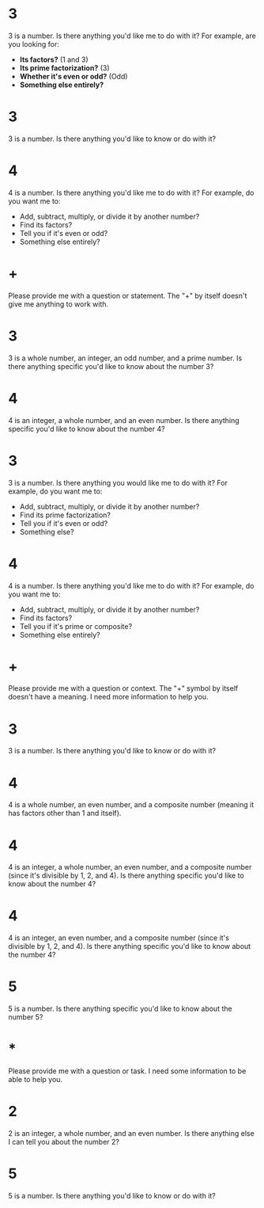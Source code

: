 # 3
3 is a number.  Is there anything you'd like me to do with it?  For example, are you looking for:

* **Its factors?** (1 and 3)
* **Its prime factorization?** (3)
* **Whether it's even or odd?** (Odd)
* **Something else entirely?**

# 3
3 is a number.  Is there anything you'd like to know or do with it?

# 4
4 is a number.  Is there anything you'd like me to do with it?  For example, do you want me to:

* Add, subtract, multiply, or divide it by another number?
* Find its factors?
* Tell you if it's even or odd?
* Something else entirely?

# +
Please provide me with a question or statement.  The "+" by itself doesn't give me anything to work with.

# 3
3 is a whole number, an integer, an odd number, and a prime number.  Is there anything specific you'd like to know about the number 3?

# 4
4 is an integer, a whole number, and an even number.  Is there anything specific you'd like to know about the number 4?

# 3
3 is a number.  Is there anything you would like me to do with it?  For example, do you want me to:

* Add, subtract, multiply, or divide it by another number?
* Find its prime factorization?
* Tell you if it's even or odd?
* Something else?

# 4
4 is a number.  Is there anything you'd like me to do with it?  For example, do you want me to:

* Add, subtract, multiply, or divide it by another number?
* Find its factors?
* Tell you if it's prime or composite?
* Something else entirely?

# +
Please provide me with a question or context.  The "+" symbol by itself doesn't have a meaning.  I need more information to help you.

# 3
3 is a number.  Is there anything you'd like to know or do with it?

# 4
4 is a whole number, an even number, and a composite number (meaning it has factors other than 1 and itself).

# 4
4 is an integer, a whole number, an even number, and a composite number (since it's divisible by 1, 2, and 4).  Is there anything specific you'd like to know about the number 4?

# 4
4 is an integer, an even number, and a composite number (since it's divisible by 1, 2, and 4).  Is there anything specific you'd like to know about the number 4?

# 5
5 is a number.  Is there anything specific you'd like to know about the number 5?

# *
Please provide me with a question or task.  I need some information to be able to help you.

# 2
2 is an integer, a whole number, and an even number.  Is there anything else I can tell you about the number 2?

# 5
5 is a number.  Is there anything you'd like to know or do with it?

